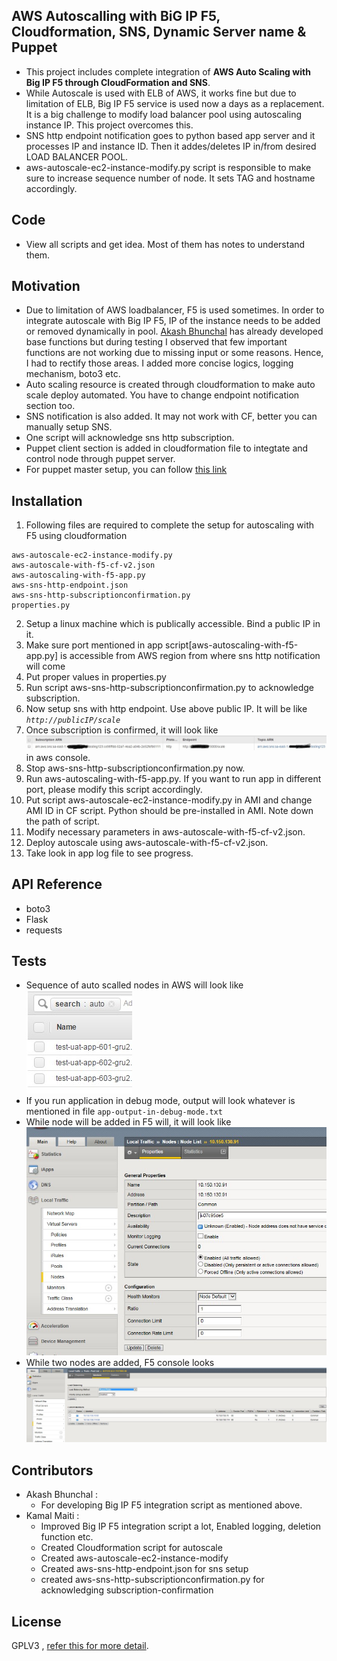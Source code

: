 ## AWS Autoscalling with BiG IP F5, Cloudformation, SNS, Dynamic Server name & Puppet

- This project includes complete integration of **AWS Auto Scaling with Big IP F5 through CloudFormation and SNS**. 
- While Autoscale is used with ELB of AWS, it works fine but due to limitation of ELB, Big IP F5 service is used now a days as a replacement. It is a big challenge to modify load balancer pool using autoscaling instance IP. This project overcomes this.
- SNS http endpoint notification goes to python based app server and it processes IP and instance ID. Then it addes/deletes IP in/from desired LOAD BALANCER POOL.
- aws-autoscale-ec2-instance-modify.py script is responsible to make sure to increase sequence number of node. It sets TAG and hostname accordingly. 

## Code 
- View all scripts and get idea. Most of them has notes to understand them.

## Motivation
-  Due to limitation of AWS loadbalancer, F5 is used sometimes. In order to integrate autoscale with Big IP F5, IP of the instance needs to be added or removed dynamically in pool. [Akash Bhunchal](https://github.com/akashbhunchal/AWSAutoScalingWithF5/) has already developed base functions but during testing I observed that few important functions are not working due to missing input or some reasons. Hence, I had to rectify those areas. I added more concise logics, logging mechanism, boto3 etc.
- Auto scaling resource is created through cloudformation to make auto scale deploy automated. You have to change endpoint notification section too.
- SNS notification is also added. It may not work with CF, better you can manually setup SNS.
- One script will acknowledge sns http subscription.
- Puppet client section is added in cloudformation file to integtate and control node through puppet server.
- For puppet master setup, you can follow [this link](https://github.com/kmaiti/automation/blob/master/util-puppetmaster.json)


## Installation
1. Following files are required to complete the setup for autoscaling with F5 using cloudformation 
```
aws-autoscale-ec2-instance-modify.py
aws-autoscale-with-f5-cf-v2.json
aws-autoscaling-with-f5-app.py
aws-sns-http-endpoint.json
aws-sns-http-subscriptionconfirmation.py
properties.py
```
2. Setup a linux machine which is publically accessible. Bind a public IP in it. 
3. Make sure port mentioned in app script[aws-autoscaling-with-f5-app.py] is accessible from AWS region from where sns http notification will come
4. Put proper values in properties.py
5. Run script aws-sns-http-subscriptionconfirmation.py to acknowledge subscription.
6. Now setup sns with http endpoint. Use above public IP. It will be like *`http://publicIP/scale`*
7. Once subscription is confirmed, it will look like ![alt text](subscription.jpg?raw=true "this") in aws console.
8. Stop aws-sns-http-subscriptionconfirmation.py now.
9. Run aws-autoscaling-with-f5-app.py. If you want to run app in different port, please modify this script accordingly.
10. Put script aws-autoscale-ec2-instance-modify.py in AMI and change AMI ID in CF script. Python should be pre-installed in AMI. Note down the path of script.
11. Modify necessary parameters in aws-autoscale-with-f5-cf-v2.json.
12. Deploy autoscale using aws-autoscale-with-f5-cf-v2.json. 
13. Take look in app log file to see progress.

## API Reference

- boto3
- Flask
- requests

## Tests

- Sequence of auto scalled nodes in AWS will look like ![alt text](3.jpg?raw=true)
- If you run application in debug mode, output will look whatever is mentioned in file `app-output-in-debug-mode.txt`
- While node will be added in F5 will, it will look like ![alt text](node-added-in-f5.jpg?raw=true "this")
- While two nodes are added, F5 console looks ![alt text](two-nodes-added-in-f5-pool.jpg?raw=true "this")


## Contributors
- Akash Bhunchal : 
   - For developing Big IP F5 integration script as mentioned above.
- Kamal Maiti : 
    - Improved Big IP F5 integration script a lot, Enabled logging, deletion function etc.
    - Created Cloudformation script for autoscale
    - Created aws-autoscale-ec2-instance-modify
    - Created aws-sns-http-endpoint.json for sns setup
    - created aws-sns-http-subscriptionconfirmation.py for acknowledging subscription-confirmation

## License

GPLV3 , [refer this for more detail](https://github.com/kmaiti/AWSAutoScalingWithF5andCloudFormation/blob/master/LICENSE).
